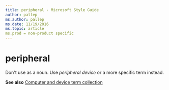```yaml
---
title: peripheral - Microsoft Style Guide
author: pallep
ms.author: pallep
ms.date: 11/19/2016
ms.topic: article
ms.prod = non-product specific
---
```


# peripheral

Don't use as a noun. Use *peripheral device* or a more specific term instead.

**See also** [](/style-guide/a-z-word-list-term-collections/term-collections/computer-device-terms)[Computer and device term collection](/style-guide/a-z-word-list-term-collections/term-collections/computer-device-terms)

